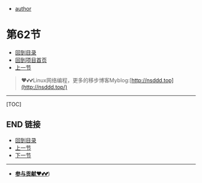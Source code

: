+ [author](https://github.com/3293172751)
# 第62节
+ [回到目录](../README.md)
+ [回到项目首页](../../README.md)
+ [上一节](61.md)
> ❤️💕💕Linux网络编程，更多的移步博客Myblog:[http://nsddd.top](http://nsddd.top/)
---
[TOC]





## END 链接
+ [回到目录](../README.md)
+ [上一节](61.md)
+ [下一节](63.md)
---
+ [**参与贡献❤️💕💕**](https://nsddd.top/archives/contributors))